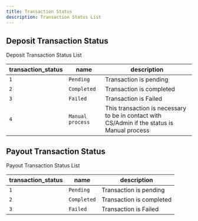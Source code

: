 ```yaml
---
title: Transaction Status
description: Transaction Status List
---
```


## Deposit Transaction Status

Deposit Transaction Status List

| transaction_status | name             | description                                                                                  |
| ------------------ | ---------------- | -------------------------------------------------------------------------------------------- |
| `1`                | `Pending`        | Transaction is pending                                                                       |
| `2`                | `Completed`      | Transaction is completed                                                                     |
| `3`                | `Failed`         | Transaction is Failed                                                                        |
| `4`                | `Manual process` | This transaction is necessary to be in contact with CS/Admin if the status is Manual process |


## Payout Transaction Status

Payout Transaction Status List

| transaction_status | name        | description              |
| ------------------ | ----------- | ------------------------ |
| `1`                | `Pending`   | Transaction is pending   |
| `2`                | `Completed` | Transaction is completed |
| `3`                | `Failed`    | Transaction is Failed    |

